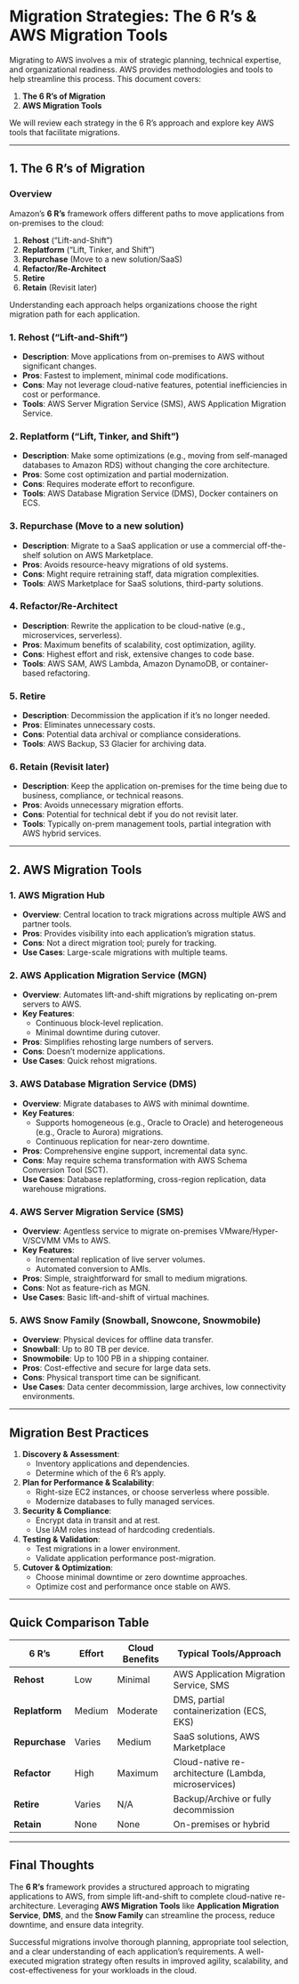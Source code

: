 # Migration Strategies: The 6 R’s & AWS Migration Tools

Migrating to AWS involves a mix of strategic planning, technical expertise, and organizational readiness. AWS provides methodologies and tools to help streamline this process. This document covers:

1. **The 6 R’s of Migration**
2. **AWS Migration Tools**

We will review each strategy in the 6 R’s approach and explore key AWS tools that facilitate migrations.

---
## 1. The 6 R’s of Migration

### Overview
Amazon’s **6 R’s** framework offers different paths to move applications from on-premises to the cloud:
1. **Rehost** (“Lift-and-Shift”)
2. **Replatform** (“Lift, Tinker, and Shift”)
3. **Repurchase** (Move to a new solution/SaaS)
4. **Refactor/Re-Architect**
5. **Retire**
6. **Retain** (Revisit later)

Understanding each approach helps organizations choose the right migration path for each application.

### 1. Rehost (“Lift-and-Shift”)
- **Description**: Move applications from on-premises to AWS without significant changes.
- **Pros**: Fastest to implement, minimal code modifications.
- **Cons**: May not leverage cloud-native features, potential inefficiencies in cost or performance.
- **Tools**: AWS Server Migration Service (SMS), AWS Application Migration Service.

### 2. Replatform (“Lift, Tinker, and Shift”)
- **Description**: Make some optimizations (e.g., moving from self-managed databases to Amazon RDS) without changing the core architecture.
- **Pros**: Some cost optimization and partial modernization.
- **Cons**: Requires moderate effort to reconfigure.
- **Tools**: AWS Database Migration Service (DMS), Docker containers on ECS.

### 3. Repurchase (Move to a new solution)
- **Description**: Migrate to a SaaS application or use a commercial off-the-shelf solution on AWS Marketplace.
- **Pros**: Avoids resource-heavy migrations of old systems.
- **Cons**: Might require retraining staff, data migration complexities.
- **Tools**: AWS Marketplace for SaaS solutions, third-party solutions.

### 4. Refactor/Re-Architect
- **Description**: Rewrite the application to be cloud-native (e.g., microservices, serverless).
- **Pros**: Maximum benefits of scalability, cost optimization, agility.
- **Cons**: Highest effort and risk, extensive changes to code base.
- **Tools**: AWS SAM, AWS Lambda, Amazon DynamoDB, or container-based refactoring.

### 5. Retire
- **Description**: Decommission the application if it’s no longer needed.
- **Pros**: Eliminates unnecessary costs.
- **Cons**: Potential data archival or compliance considerations.
- **Tools**: AWS Backup, S3 Glacier for archiving data.

### 6. Retain (Revisit later)
- **Description**: Keep the application on-premises for the time being due to business, compliance, or technical reasons.
- **Pros**: Avoids unnecessary migration efforts.
- **Cons**: Potential for technical debt if you do not revisit later.
- **Tools**: Typically on-prem management tools, partial integration with AWS hybrid services.

---
## 2. AWS Migration Tools

### 1. AWS Migration Hub
- **Overview**: Central location to track migrations across multiple AWS and partner tools.
- **Pros**: Provides visibility into each application’s migration status.
- **Cons**: Not a direct migration tool; purely for tracking.
- **Use Cases**: Large-scale migrations with multiple teams.

### 2. AWS Application Migration Service (MGN)
- **Overview**: Automates lift-and-shift migrations by replicating on-prem servers to AWS.
- **Key Features**:
  - Continuous block-level replication.
  - Minimal downtime during cutover.
- **Pros**: Simplifies rehosting large numbers of servers.
- **Cons**: Doesn’t modernize applications.
- **Use Cases**: Quick rehost migrations.

### 3. AWS Database Migration Service (DMS)
- **Overview**: Migrate databases to AWS with minimal downtime.
- **Key Features**:
  - Supports homogeneous (e.g., Oracle to Oracle) and heterogeneous (e.g., Oracle to Aurora) migrations.
  - Continuous replication for near-zero downtime.
- **Pros**: Comprehensive engine support, incremental data sync.
- **Cons**: May require schema transformation with AWS Schema Conversion Tool (SCT).
- **Use Cases**: Database replatforming, cross-region replication, data warehouse migrations.

### 4. AWS Server Migration Service (SMS)
- **Overview**: Agentless service to migrate on-premises VMware/Hyper-V/SCVMM VMs to AWS.
- **Key Features**:
  - Incremental replication of live server volumes.
  - Automated conversion to AMIs.
- **Pros**: Simple, straightforward for small to medium migrations.
- **Cons**: Not as feature-rich as MGN.
- **Use Cases**: Basic lift-and-shift of virtual machines.

### 5. AWS Snow Family (Snowball, Snowcone, Snowmobile)
- **Overview**: Physical devices for offline data transfer.
- **Snowball**: Up to 80 TB per device.
- **Snowmobile**: Up to 100 PB in a shipping container.
- **Pros**: Cost-effective and secure for large data sets.
- **Cons**: Physical transport time can be significant.
- **Use Cases**: Data center decommission, large archives, low connectivity environments.

---
## Migration Best Practices
1. **Discovery & Assessment**:
   - Inventory applications and dependencies.
   - Determine which of the 6 R’s apply.
2. **Plan for Performance & Scalability**:
   - Right-size EC2 instances, or choose serverless where possible.
   - Modernize databases to fully managed services.
3. **Security & Compliance**:
   - Encrypt data in transit and at rest.
   - Use IAM roles instead of hardcoding credentials.
4. **Testing & Validation**:
   - Test migrations in a lower environment.
   - Validate application performance post-migration.
5. **Cutover & Optimization**:
   - Choose minimal downtime or zero downtime approaches.
   - Optimize cost and performance once stable on AWS.

---
## Quick Comparison Table
| 6 R’s           | Effort   | Cloud Benefits    | Typical Tools/Approach                         |
|-----------------|----------|-------------------|-----------------------------------------------|
| **Rehost**      | Low      | Minimal           | AWS Application Migration Service, SMS        |
| **Replatform**  | Medium   | Moderate          | DMS, partial containerization (ECS, EKS)       |
| **Repurchase**  | Varies   | Medium            | SaaS solutions, AWS Marketplace                |
| **Refactor**    | High     | Maximum           | Cloud-native re-architecture (Lambda, microservices) |
| **Retire**      | Varies   | N/A               | Backup/Archive or fully decommission           |
| **Retain**      | None     | None              | On-premises or hybrid                         |

---
## Final Thoughts
The **6 R’s** framework provides a structured approach to migrating applications to AWS, from simple lift-and-shift to complete cloud-native re-architecture. Leveraging **AWS Migration Tools** like **Application Migration Service**, **DMS**, and the **Snow Family** can streamline the process, reduce downtime, and ensure data integrity.

Successful migrations involve thorough planning, appropriate tool selection, and a clear understanding of each application’s requirements. A well-executed migration strategy often results in improved agility, scalability, and cost-effectiveness for your workloads in the cloud.

